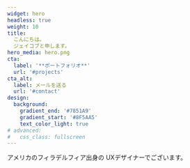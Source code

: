 ```yaml
---
widget: hero
headless: true
weight: 10
title: 
  こんにちは。
  ジェイコブと申します。
hero_media: hero.png
cta:
  label: '**ポートフォリオ**'
  url: '#projects'
cta_alt:
  label: メールを送る
  url: '#contact'
design:
  background:
    gradient_end: '#7851A9'
    gradient_start: '#8F5AA5'
    text_color_light: true
# advanced:
#   css_class: fullscreen
---
```


アメリカのフィラデルフィア出身の
UXデザイナーでございます。
